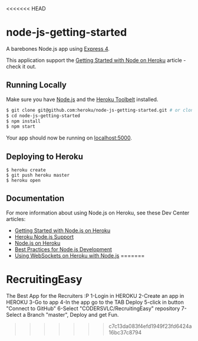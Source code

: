 <<<<<<< HEAD
# node-js-getting-started

A barebones Node.js app using [Express 4](http://expressjs.com/).

This application support the [Getting Started with Node on Heroku](https://devcenter.heroku.com/articles/getting-started-with-nodejs) article - check it out.

## Running Locally

Make sure you have [Node.js](http://nodejs.org/) and the [Heroku Toolbelt](https://toolbelt.heroku.com/) installed.

```sh
$ git clone git@github.com:heroku/node-js-getting-started.git # or clone your own fork
$ cd node-js-getting-started
$ npm install
$ npm start
```

Your app should now be running on [localhost:5000](http://localhost:5000/).

## Deploying to Heroku

```
$ heroku create
$ git push heroku master
$ heroku open
```

## Documentation

For more information about using Node.js on Heroku, see these Dev Center articles:

- [Getting Started with Node.js on Heroku](https://devcenter.heroku.com/articles/getting-started-with-nodejs)
- [Heroku Node.js Support](https://devcenter.heroku.com/articles/nodejs-support)
- [Node.js on Heroku](https://devcenter.heroku.com/categories/nodejs)
- [Best Practices for Node.js Development](https://devcenter.heroku.com/articles/node-best-practices)
- [Using WebSockets on Heroku with Node.js](https://devcenter.heroku.com/articles/node-websockets)
=======
# RecruitingEasy
The Best App for the Recruiters :P
1-Login in HEROKU
2-Create an app in HEROKU
3-Go to app
4-In the app go to the TAB Deploy
5-click in button "Connect to GitHub"
6-Select "CODERSVLC/RecruitingEasy" repository
7-Select a Branch "master", Deploy and get Fun.
>>>>>>> c7c13da083f4efd1949f23fd6424a16bc37c8794
